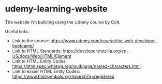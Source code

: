 # udemy-learning-website
The website I'm building using the Udemy course by Colt.

Useful links: 
  * Link to the course: https://www.udemy.com/course/the-web-developer-bootcamp/ 
  * Link to HTML Standards: https://developer.mozilla.org/en-US/docs/Web/HTML/Element 
  * Link to HTML Entity Codes: https://html.spec.whatwg.org/multipage/named-characters.html
  * Link to easier HTML Entity Codes: https://www.htmlsymbols.xyz/search?q=registered
